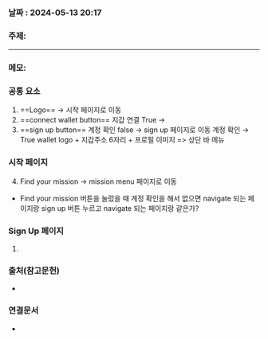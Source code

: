 
### 날짜 : 2024-05-13 20:17

### 주제: 

---
### 메모: 
### 공통 요소
1. ==Logo== $\rightarrow$ 시작 페이지로 이동
2. ==connect wallet button== 
	지갑 연결 True $\rightarrow$ 
3. ==sign up button== 
	계정 확인 false $\rightarrow$ sign up 페이지로 이동 
	  계정 확인 $\rightarrow$ True wallet logo + 지갑주소 6자리 + 프로필 이미지
   => 상단 바 메뉴
### 시작 페이지

4. Find your mission $\rightarrow$ mission menu 페이지로 이동

- Find your mission 버튼을 눌렀을 때 계정 확인을 해서 없으면 navigate 되는 페이지랑 sign up 버튼 누르고 navigate 되는 페이지랑 같은가?

###  Sign Up 페이지
1. 
### 출처(참고문헌)
-

### 연결문서
-